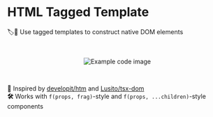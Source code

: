 # HTML Tagged Template
🏷️🌲 Use tagged templates to construct native DOM elements

<br />
<div align="center">

<!-- Screenshot of https://carbon.now.sh/bPbkZ5hkCK7ZXlzgXOsI -->
![Example code image](https://i.imgur.com/6ib57xt.png)

</div>
<br />

**🌟** Inspired by [developit/htm](https://github.com/developit/htm) and [Lusito/tsx-dom](https://github.com/Lusito/tsx-dom)<br />
**🛠️** Works with `f(props, frag)`-style and `f(props, ...children)`-style components<br />
